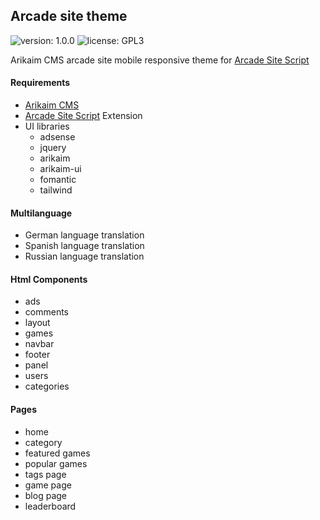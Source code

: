 ## Arcade site theme
![version: 1.0.0](https://img.shields.io/github/release/arikaim/arcade-template.svg)
![license: GPL3](https://img.shields.io/badge/License-GPLv3-blue.svg)

Arikaim CMS arcade site mobile responsive theme for [Arcade Site Script](https://codecanyon.net/item/arcade-site-script/25760680)

#### Requirements 
  * [Arikaim CMS](https://github.com/arikaim/arikaim)
  * [Arcade Site Script](https://codecanyon.net/item/arcade-site-script/25760680) Extension
  * UI libraries
    * adsense
    * jquery
    * arikaim
    * arikaim-ui
    * fomantic
    * tailwind
  
  
#### Multilanguage
 * German language translation
 * Spanish language translation
 * Russian language translation
  

#### Html Components
  * ads 
  * comments
  * layout
  * games
  * navbar
  * footer
  * panel
  * users
  * categories
  
#### Pages
  * home
  * category
  * featured games
  * popular games
  * tags page
  * game page
  * blog page
  * leaderboard 